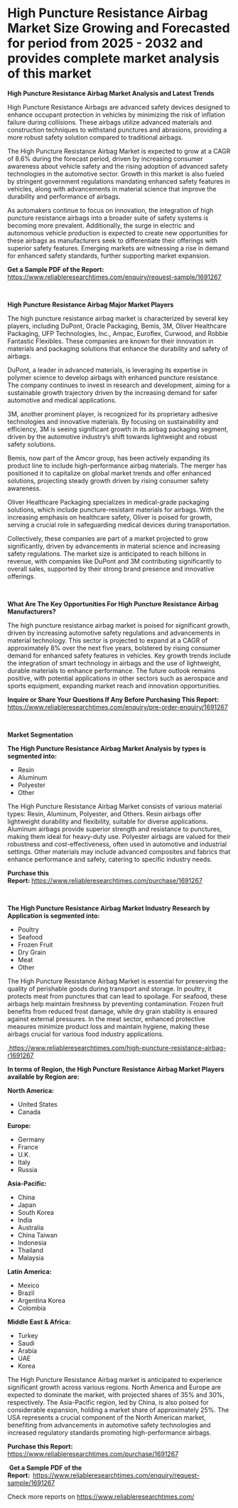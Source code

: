 <p><h1>High Puncture Resistance Airbag Market Size Growing and Forecasted for period from 2025 - 2032 and provides complete market analysis of this market</h1></p><p><strong>High Puncture Resistance Airbag Market Analysis and Latest Trends</strong></p>
<p><p>High Puncture Resistance Airbags are advanced safety devices designed to enhance occupant protection in vehicles by minimizing the risk of inflation failure during collisions. These airbags utilize advanced materials and construction techniques to withstand punctures and abrasions, providing a more robust safety solution compared to traditional airbags. </p><p>The High Puncture Resistance Airbag Market is expected to grow at a CAGR of 8.6% during the forecast period, driven by increasing consumer awareness about vehicle safety and the rising adoption of advanced safety technologies in the automotive sector. Growth in this market is also fueled by stringent government regulations mandating enhanced safety features in vehicles, along with advancements in material science that improve the durability and performance of airbags.</p><p>As automakers continue to focus on innovation, the integration of high puncture resistance airbags into a broader suite of safety systems is becoming more prevalent. Additionally, the surge in electric and autonomous vehicle production is expected to create new opportunities for these airbags as manufacturers seek to differentiate their offerings with superior safety features. Emerging markets are witnessing a rise in demand for enhanced safety standards, further supporting market expansion.</p></p>
<p><strong>Get a Sample PDF of the Report:&nbsp;</strong> <a href="https://www.reliableresearchtimes.com/enquiry/request-sample/1691267?utm_campaign=2181&utm_medium=2&utm_source=Github&utm_content=ia&utm_term=26032025&utm_id=high-puncture-resistance-airbag">https://www.reliableresearchtimes.com/enquiry/request-sample/1691267</a></p>
<p>&nbsp;</p>
<p><strong>High Puncture Resistance Airbag Major Market Players</strong></p>
<p><p>The high puncture resistance airbag market is characterized by several key players, including DuPont, Oracle Packaging, Bemis, 3M, Oliver Healthcare Packaging, UFP Technologies, Inc., Ampac, Euroflex, Curwood, and Robbie Fantastic Flexibles. These companies are known for their innovation in materials and packaging solutions that enhance the durability and safety of airbags.</p><p>DuPont, a leader in advanced materials, is leveraging its expertise in polymer science to develop airbags with enhanced puncture resistance. The company continues to invest in research and development, aiming for a sustainable growth trajectory driven by the increasing demand for safer automotive and medical applications.</p><p>3M, another prominent player, is recognized for its proprietary adhesive technologies and innovative materials. By focusing on sustainability and efficiency, 3M is seeing significant growth in its airbag packaging segment, driven by the automotive industry’s shift towards lightweight and robust safety solutions.</p><p>Bemis, now part of the Amcor group, has been actively expanding its product line to include high-performance airbag materials. The merger has positioned it to capitalize on global market trends and offer enhanced solutions, projecting steady growth driven by rising consumer safety awareness.</p><p>Oliver Healthcare Packaging specializes in medical-grade packaging solutions, which include puncture-resistant materials for airbags. With the increasing emphasis on healthcare safety, Oliver is poised for growth, serving a crucial role in safeguarding medical devices during transportation.</p><p>Collectively, these companies are part of a market projected to grow significantly, driven by advancements in material science and increasing safety regulations. The market size is anticipated to reach billions in revenue, with companies like DuPont and 3M contributing significantly to overall sales, supported by their strong brand presence and innovative offerings.</p></p>
<p>&nbsp;</p>
<p><strong>What Are The Key Opportunities For High Puncture Resistance Airbag Manufacturers?</strong></p>
<p><p>The high puncture resistance airbag market is poised for significant growth, driven by increasing automotive safety regulations and advancements in material technology. This sector is projected to expand at a CAGR of approximately 8% over the next five years, bolstered by rising consumer demand for enhanced safety features in vehicles. Key growth trends include the integration of smart technology in airbags and the use of lightweight, durable materials to enhance performance. The future outlook remains positive, with potential applications in other sectors such as aerospace and sports equipment, expanding market reach and innovation opportunities.</p></p>
<p><strong>Inquire or Share Your Questions If Any Before Purchasing This Report:</strong> <a href="https://www.reliableresearchtimes.com/enquiry/pre-order-enquiry/1691267?utm_campaign=2181&utm_medium=2&utm_source=Github&utm_content=ia&utm_term=26032025&utm_id=high-puncture-resistance-airbag">https://www.reliableresearchtimes.com/enquiry/pre-order-enquiry/1691267</a></p>
<p>&nbsp;</p>
<p><strong>Market Segmentation</strong></p>
<p><strong>The High Puncture Resistance Airbag Market Analysis by types is segmented into:</strong></p>
<p><ul><li>Resin</li><li>Aluminum</li><li>Polyester</li><li>Other</li></ul></p>
<p><p>The High Puncture Resistance Airbag Market consists of various material types: Resin, Aluminum, Polyester, and Others. Resin airbags offer lightweight durability and flexibility, suitable for diverse applications. Aluminum airbags provide superior strength and resistance to punctures, making them ideal for heavy-duty use. Polyester airbags are valued for their robustness and cost-effectiveness, often used in automotive and industrial settings. Other materials may include advanced composites and fabrics that enhance performance and safety, catering to specific industry needs.</p></p>
<p><strong>Purchase this Report:&nbsp;</strong><a href="https://www.reliableresearchtimes.com/purchase/1691267?utm_campaign=2181&utm_medium=2&utm_source=Github&utm_content=ia&utm_term=26032025&utm_id=high-puncture-resistance-airbag">https://www.reliableresearchtimes.com/purchase/1691267</a></p>
<p>&nbsp;</p>
<p><strong>The High Puncture Resistance Airbag Market Industry Research by Application is segmented into:</strong></p>
<p><ul><li>Poultry</li><li>Seafood</li><li>Frozen Fruit</li><li>Dry Grain</li><li>Meat</li><li>Other</li></ul></p>
<p><p>The High Puncture Resistance Airbag Market is essential for preserving the quality of perishable goods during transport and storage. In poultry, it protects meat from punctures that can lead to spoilage. For seafood, these airbags help maintain freshness by preventing contamination. Frozen fruit benefits from reduced frost damage, while dry grain stability is ensured against external pressures. In the meat sector, enhanced protective measures minimize product loss and maintain hygiene, making these airbags crucial for various food industry applications.</p></p>
<p><a href="https://www.reliableresearchtimes.com/high-puncture-resistance-airbag-r1691267?utm_campaign=2181&utm_medium=2&utm_source=Github&utm_content=ia&utm_term=26032025&utm_id=high-puncture-resistance-airbag">&nbsp;https://www.reliableresearchtimes.com/high-puncture-resistance-airbag-r1691267</a></p>
<p><strong>In terms of Region, the High Puncture Resistance Airbag Market Players available by Region are:</strong></p>
<p>
    <p> <strong> North America: </strong>
        <ul>
            <li>United States</li>
            <li>Canada</li>
        </ul>
        </p> 
    <p> <strong> Europe: </strong>
        <ul>
            <li>Germany</li>
            <li>France</li>
            <li>U.K.</li>
            <li>Italy</li>
            <li>Russia</li>
        </ul>
        </p> 
    <p> <strong> Asia-Pacific: </strong>
        <ul>
            <li>China</li>
            <li>Japan</li>
            <li>South Korea</li>
            <li>India</li>
            <li>Australia</li>
            <li>China Taiwan</li>
            <li>Indonesia</li>
            <li>Thailand</li>
            <li>Malaysia</li>
        </ul>
        </p> 
    <p> <strong> Latin America: </strong>
        <ul>
            <li>Mexico</li>
            <li>Brazil</li>
            <li>Argentina Korea</li>
            <li>Colombia</li>
        </ul>
        </p> 
    <p> <strong> Middle East & Africa: </strong>
        <ul>
            <li>Turkey</li>
            <li>Saudi</li>
            <li>Arabia</li>
            <li>UAE</li>
            <li>Korea</li>
        </ul>
    </p>
    </p>
<p><p>The High Puncture Resistance Airbag market is anticipated to experience significant growth across various regions. North America and Europe are expected to dominate the market, with projected shares of 35% and 30%, respectively. The Asia-Pacific region, led by China, is also poised for considerable expansion, holding a market share of approximately 25%. The USA represents a crucial component of the North American market, benefiting from advancements in automotive safety technologies and increased regulatory standards promoting high-performance airbags.</p></p>
<p><strong>Purchase this Report: </strong><a href="https://www.reliableresearchtimes.com/purchase/1691267?utm_campaign=2181&utm_medium=2&utm_source=Github&utm_content=ia&utm_term=26032025&utm_id=high-puncture-resistance-airbag">https://www.reliableresearchtimes.com/purchase/1691267</a></p>
<p>&nbsp;<strong>Get a Sample PDF of the Report:&nbsp;&nbsp;</strong><a href="https://www.reliableresearchtimes.com/enquiry/request-sample/1691267?utm_campaign=2181&utm_medium=2&utm_source=Github&utm_content=ia&utm_term=26032025&utm_id=high-puncture-resistance-airbag">https://www.reliableresearchtimes.com/enquiry/request-sample/1691267</a></p>
<p><strong></strong></p>
<p>Check more reports on <a href="https://www.reliableresearchtimes.com/?utm_campaign=2181&utm_medium=2&utm_source=Github&utm_content=ia&utm_term=26032025&utm_id=high-puncture-resistance-airbag">https://www.reliableresearchtimes.com/</a></p>